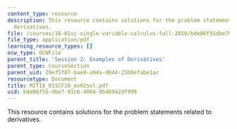 ```yaml
---
content_type: resource
description: This resource contains solutions for the problem statements related to
  derivatives.
file: /courses/18-01sc-single-variable-calculus-fall-2010/bde06f55dbe791c648649b4b942df999_MIT18_01SCF10_ex02sol.pdf
file_type: application/pdf
learning_resource_types: []
ocw_type: OCWFile
parent_title: 'Session 2: Examples of Derivatives'
parent_type: CourseSection
parent_uid: 29ef5f87-bae9-a94a-d044-25b8efabe1ac
resourcetype: Document
title: MIT18_01SCF10_ex02sol.pdf
uid: bde06f55-dbe7-91c6-4864-9b4b942df999
---
```

This resource contains solutions for the problem statements related to derivatives.